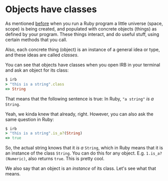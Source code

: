 # Objects have classes

As mentioned [before](/object_oriented_programming.html) when you run a Ruby
program a little universe (space, scope) is being created, and populated with
concrete objects (things) as defined by your program. These things interact,
and do useful stuff, using certain methods that you call.

Also, each concrete thing (object) is an instance of a general idea or type,
and these ideas are called *classes*.

You can see that objects have classes when you open IRB in your terminal and
ask an object for its class:

```ruby
$ irb
> "this is a string".class
=> String
```

That means that the following sentence is true: In Ruby, `"a string"` *is a*
`String`.

Yeah, we kinda knew that already, right. However, you can also ask the same
question in Ruby:

```ruby
$ irb
> "this is a string".is_a?(String)
=> true
```

So, the actual string knows that it *is a* `String`, which in Ruby means that
it is an instance of the class `String`. You can do this for any object. E.g.
`1.is_a?(Numeric)`, also returns `true`. This is pretty cool.

We also say that an object is an *instance* of its class. Let's see what that
means.

